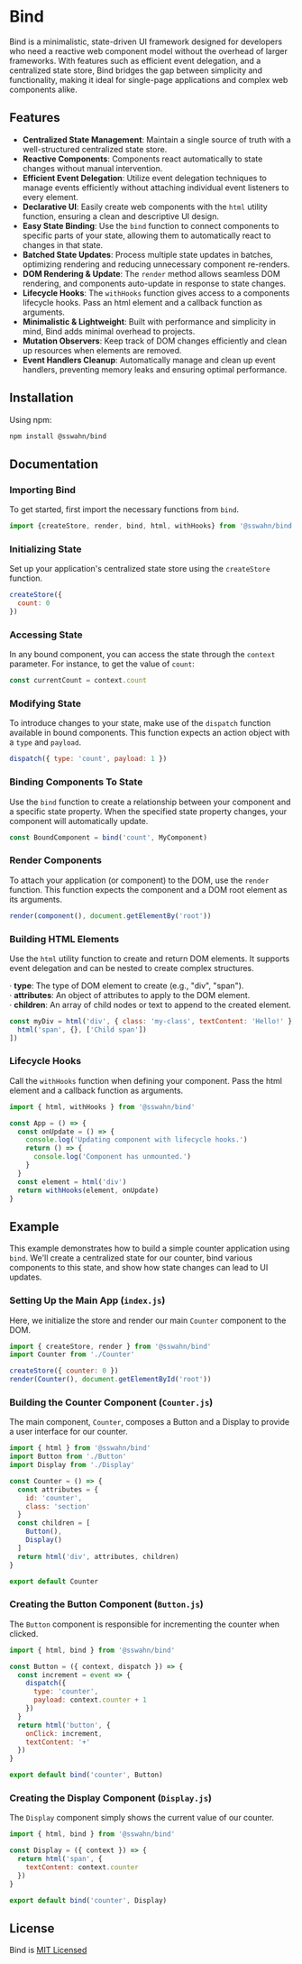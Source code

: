 # Bind
Bind is a minimalistic, state-driven UI framework designed for developers who need a reactive web component model without the overhead of larger frameworks. With features such as efficient event delegation, and a centralized state store, Bind bridges the gap between simplicity and functionality, making it ideal for single-page applications and complex web components alike.

## Features

- **Centralized State Management**: Maintain a single source of truth with a well-structured centralized state store.
- **Reactive Components**: Components react automatically to state changes without manual intervention.
- **Efficient Event Delegation**: Utilize event delegation techniques to manage events efficiently without attaching individual event listeners to every element.
- **Declarative UI**: Easily create web components with the `html` utility function, ensuring a clean and descriptive UI design.
- **Easy State Binding**: Use the `bind` function to connect components to specific parts of your state, allowing them to automatically react to changes in that state.
- **Batched State Updates**: Process multiple state updates in batches, optimizing rendering and reducing unnecessary component re-renders.
- **DOM Rendering & Update**: The `render` method allows seamless DOM rendering, and components auto-update in response to state changes.
- **Lifecycle Hooks**: The `withHooks` function gives access to a components lifecycle hooks. Pass an html element and a callback function as arguments.
- **Minimalistic & Lightweight**: Built with performance and simplicity in mind, Bind adds minimal overhead to projects.
- **Mutation Observers**: Keep track of DOM changes efficiently and clean up resources when elements are removed.
- **Event Handlers Cleanup**: Automatically manage and clean up event handlers, preventing memory leaks and ensuring optimal performance.

## Installation

Using npm:  
```bash  
npm install @sswahn/bind  
```  

## Documentation  
### Importing Bind
To get started, first import the necessary functions from `bind`.  
```javascript
import {createStore, render, bind, html, withHooks} from '@sswahn/bind'
```  

### Initializing State  
Set up your application's centralized state store using the `createStore` function.
```javascript
createStore({
  count: 0
})
```  

### Accessing State  
In any bound component, you can access the state through the `context` parameter. For instance, to get the value of `count`:
```javascript
const currentCount = context.count
```  

### Modifying State  
To introduce changes to your state, make use of the `dispatch` function available in bound components. This function expects an action object with a `type` and `payload`.
```javascript
dispatch({ type: 'count', payload: 1 })
```  

### Binding Components To State  
Use the `bind` function to create a relationship between your component and a specific state property. When the specified state property changes, your component will automatically update.
```javascript
const BoundComponent = bind('count', MyComponent)
```  

### Render Components  
To attach your application (or component) to the DOM, use the `render` function. This function expects the component and a DOM root element as its arguments.
```javascript
render(component(), document.getElementBy('root'))
```  

 ### Building HTML Elements  
Use the `html` utility function to create and return DOM elements. It supports event delegation and can be nested to create complex structures.

  · **type**: The type of DOM element to create (e.g., "div", "span").  
  · **attributes**: An object of attributes to apply to the DOM element.  
  · **children**: An array of child nodes or text to append to the created element.  
```javascript
const myDiv = html('div', { class: 'my-class', textContent: 'Hello!' }, [
  html('span', {}, ['Child span'])
])
```

### Lifecycle Hooks 
Call the `withHooks` function when defining your component. Pass the html element and a callback function as arguments.

```javascript
import { html, withHooks } from '@sswahn/bind'

const App = () => {
  const onUpdate = () => {
    console.log('Updating component with lifecycle hooks.')
    return () => {
      console.log('Component has unmounted.')
    } 
  }
  const element = html('div')
  return withHooks(element, onUpdate)
}
```  


## Example
This example demonstrates how to build a simple counter application using `bind`. We'll create a centralized state for our counter, bind various components to this state, and show how state changes can lead to UI updates.

### Setting Up the Main App (`index.js`)

Here, we initialize the store and render our main `Counter` component to the DOM.  

```javascript
import { createStore, render } from '@sswahn/bind'
import Counter from './Counter'

createStore({ counter: 0 })
render(Counter(), document.getElementById('root'))
```  

### Building the Counter Component (`Counter.js`)
The main component, `Counter`, composes a Button and a Display to provide a user interface for our counter.  

```javascript
import { html } from '@sswahn/bind'
import Button from './Button'
import Display from './Display'

const Counter = () => {
  const attributes = {
    id: 'counter',
    class: 'section'
  }
  const children = [
    Button(),
    Display()
  ]
  return html('div', attributes, children)
}

export default Counter
```

### Creating the Button Component (`Button.js`)
The `Button` component is responsible for incrementing the counter when clicked.  

```javascript
import { html, bind } from '@sswahn/bind'

const Button = ({ context, dispatch }) => {
  const increment = event => {
    dispatch({
      type: 'counter',
      payload: context.counter + 1
    })
  }
  return html('button', {
    onClick: increment,
    textContent: '+'
  })
}

export default bind('counter', Button)
```

### Creating the Display Component (`Display.js`)
The `Display` component simply shows the current value of our counter.  

```javascript
import { html, bind } from '@sswahn/bind'

const Display = ({ context }) => {
  return html('span', {
    textContent: context.counter
  })
}

export default bind('counter', Display)
```

## License
Bind is [MIT Licensed](https://github.com/sswahn/bind/blob/main/LICENSE)
